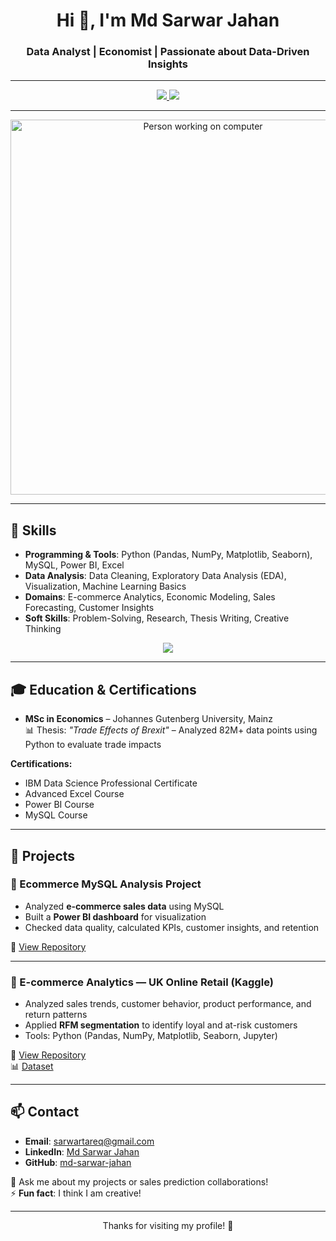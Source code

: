 <h1 align="center">Hi 👋, I'm Md Sarwar Jahan</h1>
<h3 align="center">Data Analyst | Economist | Passionate about Data-Driven Insights</h3>

---

<p align="center">
  <a href="https://www.linkedin.com/in/jahan-md-sarwar">
    <img src="https://img.shields.io/badge/LinkedIn-Connect-blue?style=flat&logo=linkedin" />
  </a>
  <a href="https://github.com/md-sarwar-jahan">
    <img src="https://img.shields.io/badge/GitHub-Follow-black?style=flat&logo=github" />
  </a>
</p>

---

<!-- Person working on computer GIF -->
<p align="center">
  <img src="https://media.giphy.com/media/qgQUggAC3Pfv687qPC/giphy.gif" width="600" alt="Person working on computer">
</p>

---

## 🔹 Skills

- **Programming & Tools**: Python (Pandas, NumPy, Matplotlib, Seaborn), MySQL, Power BI, Excel  
- **Data Analysis**: Data Cleaning, Exploratory Data Analysis (EDA), Visualization, Machine Learning Basics  
- **Domains**: E-commerce Analytics, Economic Modeling, Sales Forecasting, Customer Insights  
- **Soft Skills**: Problem-Solving, Research, Thesis Writing, Creative Thinking  

<p align="center">
  <img src="https://skillicons.dev/icons?i=python,mysql,powerbi,excel,git,github" />
</p>

---

## 🎓 Education & Certifications  

- **MSc in Economics** – Johannes Gutenberg University, Mainz  
  📊 Thesis: *"Trade Effects of Brexit"* – Analyzed 82M+ data points using Python to evaluate trade impacts  

**Certifications:**  
- IBM Data Science Professional Certificate  
- Advanced Excel Course  
- Power BI Course  
- MySQL Course  

---

## 🚀 Projects  

### 📌 Ecommerce MySQL Analysis Project  
- Analyzed **e-commerce sales data** using MySQL  
- Built a **Power BI dashboard** for visualization  
- Checked data quality, calculated KPIs, customer insights, and retention  

🔗 [View Repository](https://github.com/md-sarwar-jahan/ecommerce-mysql-analysis)  

---

### 📌 E-commerce Analytics — UK Online Retail (Kaggle)  
- Analyzed sales trends, customer behavior, product performance, and return patterns  
- Applied **RFM segmentation** to identify loyal and at-risk customers  
- Tools: Python (Pandas, NumPy, Matplotlib, Seaborn, Jupyter)  

🔗 [View Repository](https://github.com/md-sarwar-jahan/Ecommerce_analysis)  
📊 [Dataset](https://www.kaggle.com/datasets/retailrocket/ecommerce-dataset)  

---

## 📫 Contact  

- **Email**: [sarwartareq@gmail.com](mailto:sarwartareq@gmail.com)  
- **LinkedIn**: [Md Sarwar Jahan](https://www.linkedin.com/in/jahan-md-sarwar)  
- **GitHub**: [md-sarwar-jahan](https://github.com/md-sarwar-jahan)  

💬 Ask me about my projects or sales prediction collaborations!  
⚡ **Fun fact**: I think I am creative!  

---

<p align="center">Thanks for visiting my profile! 🚀</p>
